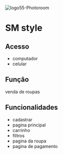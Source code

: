 

![logo55-Photoroom](https://github.com/user-attachments/assets/3a48c964-0779-4708-a5c9-34d6e38aa68d)



# SM style

## Acesso
- computador 
- celular

## Função
venda de roupas

## Funcionalidades
- cadastrar
- pagina principal
- carrinho
- filtros
- pagina da roupa
- pagina de pagamento
